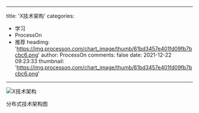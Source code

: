 
---
title: 'X技术架构'
categories: 
 - 学习
 - ProcessOn
 - 推荐
headimg: 'https://img.processon.com/chart_image/thumb/61bd3457e401fd09fb7bcbc6.png'
author: ProcessOn
comments: false
date: 2021-12-22 09:23:33
thumbnail: 'https://img.processon.com/chart_image/thumb/61bd3457e401fd09fb7bcbc6.png'
---

<div>   
<img class="thumb" alt="X技术架构" src="https://img.processon.com/chart_image/thumb/61bd3457e401fd09fb7bcbc6.png" referrerpolicy="no-referrer">
<p>分布式技术架构图</p>  
</div>
            